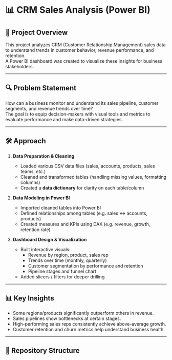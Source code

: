 # 📊 CRM Sales Analysis (Power BI)

## 📌 Project Overview  
This project analyzes CRM (Customer Relationship Management) sales data to understand trends in customer behavior, revenue performance, and retention.  
A Power BI dashboard was created to visualize these insights for business stakeholders.

---

## 🔍 Problem Statement  
How can a business monitor and understand its sales pipeline, customer segments, and revenue trends over time?  
The goal is to equip decision-makers with visual tools and metrics to evaluate performance and make data-driven strategies.

---

## 🛠️ Approach  
1. **Data Preparation & Cleaning**  
   - Loaded various CSV data files (sales, accounts, products, sales teams, etc.)  
   - Cleaned and transformed tables (handling missing values, formatting columns)  
   - Created a **data dictionary** for clarity on each table/column  

2. **Data Modeling in Power BI**  
   - Imported cleaned tables into Power BI  
   - Defined relationships among tables (e.g. sales ↔ accounts, products)  
   - Created measures and KPIs using DAX (e.g. revenue, growth, retention rate)  

3. **Dashboard Design & Visualization**  
   - Built interactive visuals:
     - Revenue by region, product, sales rep  
     - Trends over time (monthly, quarterly)  
     - Customer segmentation by performance and retention  
     - Pipeline stages and funnel chart  
   - Added slicers / filters for deeper drilling  

---

## 📊 Key Insights  
- Some regions/products significantly outperform others in revenue.  
- Sales pipelines show bottlenecks at certain stages.  
- High-performing sales reps consistently achieve above-average growth.  
- Customer retention and churn metrics help understand business health.

---

## 📂 Repository Structure  

